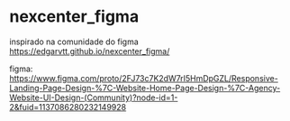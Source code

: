 # nexcenter_figma
inspirado na comunidade do figma 
https://edgarvtt.github.io/nexcenter_figma/

figma: https://www.figma.com/proto/2FJ73c7K2dW7rI5HmDpGZL/Responsive-Landing-Page-Design-%7C-Website-Home-Page-Design-%7C-Agency-Website-UI-Design-(Community)?node-id=1-2&fuid=1137086280232149928
